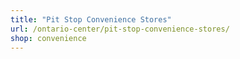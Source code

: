 ```yaml
---
title: "Pit Stop Convenience Stores"
url: /ontario-center/pit-stop-convenience-stores/
shop: convenience
---
```


